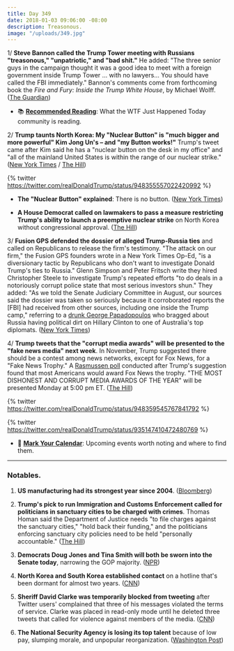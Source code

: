 ```yaml
---
title: Day 349
date: 2018-01-03 09:06:00 -08:00
description: Treasonous.
image: "/uploads/349.jpg"
---
```


1/ **Steve Bannon called the Trump Tower meeting with Russians "treasonous," "unpatriotic," and "bad shit."** He added: "The three senior guys in the campaign thought it was a good idea to meet with a foreign government inside Trump Tower ... with no lawyers... You should have called the FBI immediately." Bannon's comments come from forthcoming book the *Fire and Fury: Inside the Trump White House*, by Michael Wolff. ([The Guardian](https://www.theguardian.com/us-news/2018/jan/03/donald-trump-russia-steve-bannon-michael-wolff))

* 📚 **[Recommended Reading](https://talk.whatthefuckjusthappenedtoday.com/t/reading-recommendations-for-the-resistance-books/648/1)**: What the WTF Just Happened Today community is reading. 

2/ **Trump taunts North Korea: My "Nuclear Button" is "much bigger and more powerful" Kim Jong Un's – and "my Button works!"** Trump's tweet came after Kim said he has a "nuclear button on the desk in my office" and "all of the mainland United States is within the range of our nuclear strike." ([New York Times](https://www.nytimes.com/2018/01/02/us/politics/trump-tweet-north-korea.html) / [The Hill](http://thehill.com/homenews/administration/367149-trump-i-have-a-much-bigger-button-than-kim-jong-un))

{% twitter https://twitter.com/realDonaldTrump/status/948355557022420992 %}

* **The "Nuclear Button" explained**: There is no button. ([New York Times](https://www.nytimes.com/2018/01/03/world/asia/nuclear-button-trump-north-korea.html))

* **A House Democrat called on lawmakers to pass a measure restricting Trump's ability to launch a preemptive nuclear strike** on North Korea without congressional approval. ([The Hill](http://thehill.com/homenews/house/367201-house-dem-calls-for-legislation-to-restrict-trumps-ability-to-launch))

3/ **Fusion GPS defended the dossier of alleged Trump-Russia ties** and called on Republicans to release the firm's testimony. "The attack on our firm," the Fusion GPS founders wrote in a New York Times Op-Ed, "is a diversionary tactic by Republicans who don't want to investigate Donald Trump's ties to Russia." Glenn Simpson and Peter Fritsch write they hired Christopher Steele to investigate Trump's repeated efforts "to do deals in a notoriously corrupt police state that most serious investors shun." They added: "As we told the Senate Judiciary Committee in August, our sources said the dossier was taken so seriously because it corroborated reports the \[FBI\] had received from other sources, including one inside the Trump camp," referring to a [drunk George Papadopoulos](https://whatthefuckjusthappenedtoday.com/2018/01/02/day-348/#1-a-drunk-george-papadopoulos-bragge) who bragged about Russia having political dirt on Hillary Clinton to one of Australia's top diplomats. ([New York Times](https://www.nytimes.com/2018/01/02/opinion/republicans-investigation-fusion-gps.html))

4/ **Trump tweets that the "corrupt media awards" will be presented to the "fake news media" next week**. In November, Trump suggested there should be a contest among news networks, except for Fox News, for a "Fake News Trophy." A [Rasmussen poll](http://www.rasmussenreports.com/public_content/politics/general_politics/november_2017/the_winner_of_the_1st_annual_fake_news_trophy_is) conducted after Trump's suggestion found that most Americans would award Fox News the trophy. "THE MOST DISHONEST AND CORRUPT MEDIA AWARDS OF THE YEAR" will be presented Monday at 5:00 pm ET. ([The Hill](http://thehill.com/homenews/administration/367156-trump-says-hell-give-dishonest-and-corrupt-media-awards-next-week))

{% twitter https://twitter.com/realDonaldTrump/status/948359545767841792 %}

{% twitter https://twitter.com/realDonaldTrump/status/935147410472480769 %}

* 📆 **[Mark Your Calendar](https://talk.whatthefuckjusthappenedtoday.com/t/mark-your-calendars/448)**: Upcoming events worth noting and where to find them. 

---

### Notables.

1. **US manufacturing had its strongest year since 2004**. ([Bloomberg](https://www.bloomberg.com/news/articles/2018-01-03/manufacturing-in-u-s-accelerates-to-cap-best-year-since-2004))

2. **Trump's pick to run Immigration and Customs Enforcement called for politicians in sanctuary cities to be charged with crimes**. Thomas Homan said the Department of Justice needs "to file charges against the sanctuary cities," "hold back their funding," and the politicians enforcing sanctuary city policies need to be held "personally accountable." ([The Hill](http://thehill.com/homenews/administration/367167-trump-ice-pick-politicians-who-run-sanctuary-cities-should-be-charged))

3. **Democrats Doug Jones and Tina Smith will both be sworn into the Senate today**, narrowing the GOP majority. ([NPR](https://www.npr.org/2018/01/03/575214687/senate-transforms-with-arrival-of-2-new-democrats))

4. **North Korea and South Korea established contact** on a hotline that's been dormant for almost two years. ([CNN](https://www.cnn.com/2018/01/03/asia/north-korea-south-hotline/index.html))

5. **Sheriff David Clarke was temporarily blocked from tweeting** after Twitter users' complained that three of his messages violated the terms of service. Clarke was placed in read-only mode until he deleted three tweets that called for violence against members of the media. ([CNN](https://www.cnn.com/2018/01/02/politics/sheriff-david-clarke-twitter/index.html))

6. **The National Security Agency is losing its top talent** because of low pay, slumping morale, and unpopular reorganization. ([Washington Post](https://www.washingtonpost.com/world/national-security/the-nsas-top-talent-is-leaving-because-of-low-pay-and-battered-morale/2018/01/02/ff19f0c6-ec04-11e7-9f92-10a2203f6c8d_story.html))